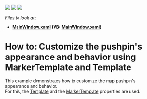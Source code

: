 <!-- default badges list -->
![](https://img.shields.io/endpoint?url=https://codecentral.devexpress.com/api/v1/VersionRange/128571452/14.2.5%2B)
[![](https://img.shields.io/badge/Open_in_DevExpress_Support_Center-FF7200?style=flat-square&logo=DevExpress&logoColor=white)](https://supportcenter.devexpress.com/ticket/details/T212374)
[![](https://img.shields.io/badge/📖_How_to_use_DevExpress_Examples-e9f6fc?style=flat-square)](https://docs.devexpress.com/GeneralInformation/403183)
<!-- default badges end -->
<!-- default file list -->
*Files to look at*:

* **[MainWindow.xaml](./CS/MapPushpinTemplate/MainWindow.xaml) (VB: [MainWindow.xaml](./VB/MapPushpinTemplate/MainWindow.xaml))**
<!-- default file list end -->
# How to: Customize the pushpin's appearance and behavior using MarkerTemplate and Template


This example demonstrates how to customize the map pushpin's appearance and behavior.<br />For this, the <a href="https://documentation.devexpress.com/#WPF/DevExpressXpfMapMapPushpin_Templatetopic">Template</a> and the <a href="https://documentation.devexpress.com/#WPF/DevExpressXpfMapMapPushpin_MarkerTemplatetopic">MarkerTemplate</a> properties are used.

<br/>



